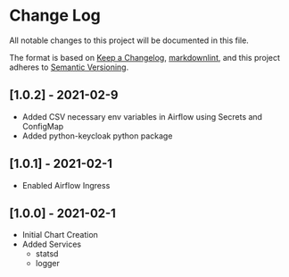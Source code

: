 # Change Log

All notable changes to this project will be documented in this file.

The format is based on [Keep a Changelog](https://keepachangelog.com/en/1.0.0/),
[markdownlint](https://dlaa.me/markdownlint/),
and this project adheres to [Semantic Versioning](https://semver.org/spec/v2.0.0.html).


## [1.0.2] - 2021-02-9

- Added CSV necessary env variables in Airflow using Secrets and ConfigMap
- Added python-keycloak python package


## [1.0.1] - 2021-02-1

- Enabled Airflow Ingress


## [1.0.0] - 2021-02-1

- Initial Chart Creation
- Added Services
  - statsd
  - logger

